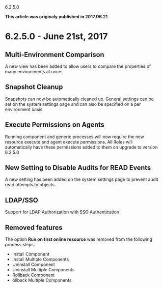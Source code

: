 





6.2.5.0

**This article was originaly published in 2017.06.21**


6.2.5.0 - June 21st, 2017
=========================




Multi-Environment Comparison
----------------------------




A new view has been added to allow users to compare the properties of many environments at once.


Snapshot Cleanup
----------------




Snapshots can now be automatically cleaned up. General settings can be set on the system settings page and can also be specified on a per environment basis.


Execute Permissions on Agents
-----------------------------




Running component and generic processes will now require the new resource execute and agent execute permissions.
All Roles will automatically have these permissions added to them on upgrade to version 6.2.5.0


New Setting to Disable Audits for READ Events
---------------------------------------------




A new setting has been added on the system settings page to prevent audit read attempts to objects.


LDAP/SSO
--------




Support for LDAP Authorization with SSO Authentication


Removed features
----------------



The option **Run on first online resource** was removed from the following process steps:

* Install Component
* Install Multiple Components
* Uninstall Component
* Uninstall Multiple Components
* Rollback Component
* ollback Multiple Components






